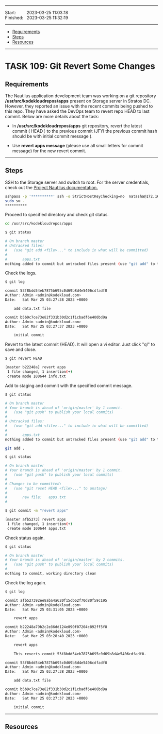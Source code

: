 
------------------------------

Start: &nbsp;&nbsp;&nbsp;&nbsp;&nbsp;&nbsp;&nbsp;&nbsp;2023-03-25 11:03:18  
Finished: &nbsp;&nbsp;2023-03-25 11:32:19

------------------------------

- [Requirements](#requirements)
- [Steps](#steps)
- [Resources](#resources)

------------------------------

# TASK 109: Git Revert Some Changes

## Requirements

The Nautilus application development team was working on a git repository **/usr/src/kodekloudrepos/apps** present on Storage server in Stratos DC. 
However, they reported an issue with the recent commits being pushed to this repo. They have asked the DevOps team to revert repo HEAD to last commit. 
Below are more details about the task:

- In **/usr/src/kodekloudrepos/apps** git repository, revert the latest commit ( HEAD ) to the previous commit (JFYI the previous commit hash should be with initial commit message ).

- Use **revert apps message** (please use all small letters for commit message) for the new revert commit.

------------------------------

## Steps

SSH to the Storage server and switch to root. For the server credentials, check out the [Project Nautilus documentation.](https://kodekloudhub.github.io/kodekloud-engineer/docs/projects/nautilus)

```bash
sshpass -p '**********' ssh -o StrictHostKeyChecking=no  natasha@172.16.238.15
sudo su -
********** 
```

Proceed to specified directory and check git status.

```bash
cd /usr/src/kodekloudrepos/apps
```
```bash 
$ git status

# On branch master
# Untracked files:
#   (use "git add <file>..." to include in what will be committed)
#
#       apps.txt
nothing added to commit but untracked files present (use "git add" to track)
```

Check the logs.

```bash
$ git log

commit 53f8bdd54eb7875b695c0d69b8d4e5406cdfadf0
Author: Admin <admin@kodekloud.com>
Date:   Sat Mar 25 03:27:38 2023 +0000

    add data.txt file

commit b5b9c7ce73e82f331b30d2c1f1cbadf6e400bd9a
Author: Admin <admin@kodekloud.com>
Date:   Sat Mar 25 03:27:37 2023 +0000

    initial commit
```


Revert to the latest commit (HEAD). It will open a vi editor.
Just click "q!" to save and close.

```bash
$ git revert HEAD 

[master b22248a] revert apps
 1 file changed, 1 insertion(+)
 create mode 100644 info.txt
```

Add to staging and commit with the specified commit message.

```bash
$ git status

# On branch master
# Your branch is ahead of 'origin/master' by 1 commit.
#   (use "git push" to publish your local commits)
#
# Untracked files:
#   (use "git add <file>..." to include in what will be committed)
#
#       apps.txt
nothing added to commit but untracked files present (use "git add" to track) 
```
```bash
git add .
```
```bash
$ git status

# On branch master
# Your branch is ahead of 'origin/master' by 1 commit.
#   (use "git push" to publish your local commits)
#
# Changes to be committed:
#   (use "git reset HEAD <file>..." to unstage)
#
#       new file:   apps.txt
# 
```
```bash 
$ git commit -m "revert apps"

[master afb5273] revert apps
 1 file changed, 1 insertion(+)
 create mode 100644 apps.txt
```

Check status again.

```bash
$ git status

# On branch master
# Your branch is ahead of 'origin/master' by 2 commits.
#   (use "git push" to publish your local commits)
#
nothing to commit, working directory clean
```

Check the log again.

```bash
$ git log

commit afb527392ee8aba4a620f15cb62f70d80f59c195
Author: Admin <admin@kodekloud.com>
Date:   Sat Mar 25 03:31:05 2023 +0000

    revert apps

commit b22248a79b2c2e86dd124e090f07204c892ff5f8
Author: Admin <admin@kodekloud.com>
Date:   Sat Mar 25 03:28:40 2023 +0000

    revert apps
    
    This reverts commit 53f8bdd54eb7875b695c0d69b8d4e5406cdfadf0.

commit 53f8bdd54eb7875b695c0d69b8d4e5406cdfadf0
Author: Admin <admin@kodekloud.com>
Date:   Sat Mar 25 03:27:38 2023 +0000

    add data.txt file

commit b5b9c7ce73e82f331b30d2c1f1cbadf6e400bd9a
Author: Admin <admin@kodekloud.com>
Date:   Sat Mar 25 03:27:37 2023 +0000

    initial commit
```


------------------------------

## Resources